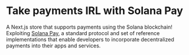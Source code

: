 # Take payments IRL with Solana Pay

A Next.js store that supports payments using the Solana blockchain! Exploiting [Solana Pay](https://github.com/solana-labs/solana-pay), a standard protocol and set of reference implementations that enable developers to incorporate decentralized payments into their apps and services.
